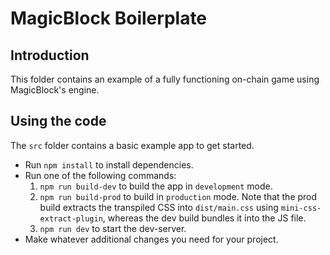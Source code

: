 # MagicBlock Boilerplate

## Introduction

This folder contains an example of a fully functioning on-chain game using MagicBlock's engine.

## Using the code

The `src` folder contains a basic example app to get started.

* Run `npm install` to install dependencies.
* Run one of the following commands:
    1. `npm run build-dev` to build the app in `development` mode.
    2. `npm run build-prod` to build in `production` mode. Note that the prod build extracts the transpiled CSS into `dist/main.css` using `mini-css-extract-plugin`, whereas the dev build bundles it into the JS file.
    3. `npm run dev` to start the dev-server.
* Make whatever additional changes you need for your project.
